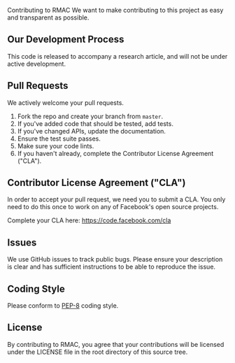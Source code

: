 Contributing to RMAC
We want to make contributing to this project as easy and transparent as
possible.

## Our Development Process
This code is released to accompany a research article, and will not be
under active development.

## Pull Requests
We actively welcome your pull requests.

1. Fork the repo and create your branch from `master`.
2. If you've added code that should be tested, add tests.
3. If you've changed APIs, update the documentation.
4. Ensure the test suite passes.
5. Make sure your code lints.
6. If you haven't already, complete the Contributor License Agreement ("CLA").

## Contributor License Agreement ("CLA")
In order to accept your pull request, we need you to submit a CLA. You only need
to do this once to work on any of Facebook's open source projects.

Complete your CLA here: <https://code.facebook.com/cla>

## Issues
We use GitHub issues to track public bugs. Please ensure your description is
clear and has sufficient instructions to be able to reproduce the issue.

## Coding Style
Please conform to [PEP-8](https://www.python.org/dev/peps/pep-0008/) coding style.

## License
By contributing to RMAC, you agree that your contributions will be licensed
under the LICENSE file in the root directory of this source tree.